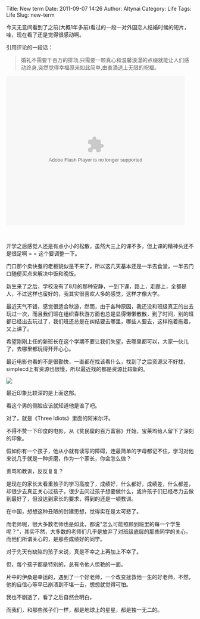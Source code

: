 Title: New term
Date: 2011-09-07 14:26
Author: Altynai
Category: Life
Tags: Life
Slug: new-term

今天无意间看到了之前(大概1年多前)看过的一段一对外国恋人结婚时候的短片，哇，现在看了还是觉得很感动啊。

引用评论的一段话：

> 婚礼不需要千百万的排场,只需要一颗真心和温馨浪漫的点缀就能让人们感动终身,突然觉得幸福原来如此简单,由衷滴送上无限的祝福。

<p>
<object width="480" height="400" classid="clsid:d27cdb6e-ae6d-11cf-96b8-444553540000" codebase="http://download.macromedia.com/pub/shockwave/cabs/flash/swflash.cab#version=6,0,40,0">
<param name="src" value="http://player.youku.com/player.php/sid/XMTA4NTgyNTI0/v.swf"></param><param name="quality" value="high"></param><param name="allowscriptaccess" value="sameDomain"></param><param name="allowfullscreen" value="true"></param>

<embed width="480" height="400" type="application/x-shockwave-flash" src="http://player.youku.com/player.php/sid/XMTA4NTgyNTI0/v.swf" quality="high" allowscriptaccess="sameDomain" allowfullscreen="true">
</embed>
</object>
</p>
 

开学之后感觉人还是有点小小的松散，虽然大三上的课不多，但上课的精神头还不是很足啊
= = 这个要调整一下。

门口那个卖快餐的老板貌似是不来了，所以这几天基本还是一半去食堂，一半去门口随便买点来解决中饭和晚饭。

新生来了之后，学校没有了8月的那种安静，一到下课，路上，走廊上，全都是人，不过这样也蛮好的，我其实很喜欢人多的感觉，这样才像大学。

最近天气不错，感觉很适合秋游，然而，由于各种原因，我还没和班级真正的出去玩过一次，而且我们班在组织春秋游方面也总是显得懒懒散散，到了时间，别的班都已经出去玩过了，我们班还总是在纠结要去哪里，哪些人要去，这样拖着拖着，又上课了。

希望刚刚上任的新班长在这个学期不要让我们失望，去哪里都可以，大家一伙儿了，去哪里都玩得开开心心。

最近电影也看的不是很勤快，一直都在找该看什么，找到了之后资源又不好找，simplecd上有资源也很慢，所以最近找的都是资源比较新的。

![][p719262341]

最近印象比较深的是上面这部。

看这个男的侧脸应该就知道他是谁了吧。

对了，就是《Three Idiots》里面的阿米尔汗。

不得不赞一下印度的电影，从《贫民窟的百万富翁》开始，宝莱坞给人留下了深刻的印象。

假如你有一个孩子，他从小就有读写的障碍，连最简单的字母都记不住，学习对他来说几乎就是一种折磨，作为一个家长，你会怎么做？

责骂和教训，反反复复？

是现在的家长太看重孩子的学习高度了，成绩好，什么都好，成绩差，什么都差，却很少去真正关心过孩子，很少去问过孩子想要做什么，或许孩子们已经尽力去做到最好了，但没达到家长的要求，得到的还是一顿教训。

在中国，想想这种丑陋的封建思想，觉得实在是太可悲了。

而老师呢，很大多数老师也是如此，都说"怎么可能照顾到班里的每一个学生呢？“，其实不然，大多数的老师们几乎是放弃了对班级底层的那些同学的关心，而他们所谓关心的，是那些成绩好的同学。

对于先天有缺陷的孩子来说，真是不幸之上再加上不幸了。

但，每个孩子都是特别的，总有令他人惊艳的一面。

片中的伊桑是幸运的，遇到了一个好老师，一个改变拯救他一生的好老师，不然，他的自信心等早已崩溃到不堪一击，想想就觉得可怕。

我也不剧透了，看了之后自然会明白。

而我们，和那些孩子们一样，都是地球上的星星，都是独一无二的。

  [p719262341]: http://farm7.static.flickr.com/6067/6126833848_b61dda1a73_b.jpg
